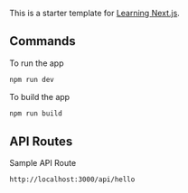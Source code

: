 This is a starter template for [Learning Next.js](https://nextjs.org/learn).

## Commands
To run the app
```bash
npm run dev
```

To build the app
```bash
npm run build
```

## API Routes
Sample API Route
```bash
http://localhost:3000/api/hello
```